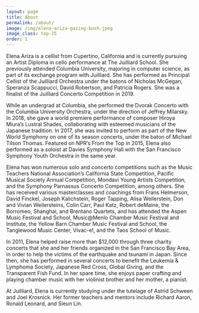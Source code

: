 ```yaml
---
layout: page
title: About
permalink: /about/
image: /img/elena-ariza-gazing-bush.jpeg
image_class: top-25
order: 1
---
```


<!-- <img class="float-left" height="300px" width="246.58px" src="/img/Elena-Ariza-small.jpeg"> -->

Elena Ariza is a cellist from Cupertino, California and is currently pursuing an Artist Diploma in cello performance at The Juilliard School. She previously attended Columbia University, majoring in computer science, as part of its exchange program with Juilliard. She has performed as Principal Cellist of the Juilliard Orchestra under the batons of Nicholas McGegan, Speranza Scappucci, David Robertson, and Patricia Rogers. She was a finalist of the Juilliard Concerto Competition in 2019.

While an undergrad at Columbia, she performed the Dvorak Concerto with the Columbia University Orchestra, under the direction of Jeffrey Milarsky. In 2018, she gave a world premiere performance of composer Hiroya Miura’s Lustral Shades, collaborating with esteemed musicians of the Japanese tradition. In 2017, she was invited to perform as part of the New World Symphony on one of its season concerts, under the baton of Michael Tilson Thomas. Featured on NPR’s From the Top in 2015, Elena also performed as a soloist at Davies Symphony Hall with the San Francisco Symphony Youth Orchestra in the same year. 

Elena has won numerous solo and concerto competitions such as the Music Teachers National Association’s California State Competition, Pacific Musical Society Annual Competition, Mondavi Young Artists Competition, and the Symphony Parnassus Concerto Competition, among others. She has received various masterclasses and coachings from Frans Helmerson, David Finckel, Joseph Kalichstein, Roger Tapping, Alisa Weilerstein, Don and Vivian Weilersteins, Colin Carr, Paul Katz, Robert deMaine, the Borromeo, Shanghai, and Brentano Quartets, and has attended the Aspen Music Festival and School, Music@Menlo Chamber Music Festival and Institute, the Yellow Barn Chamber Music Festival and School, the Tanglewood Music Center, Vivac-e!, and the Taos School of Music.

In 2011, Elena helped raise more than $12,000 through three charity concerts that she and her friends organized in the San Francisco Bay Area, in order to help the victims of the earthquake and tsunami in Japan. Since then, she has performed in several concerts to benefit the Leukemia & Lymphoma Society, Japanese Red Cross, Global Giving, and the Transparent Fish Fund. In her spare time, she enjoys paper crafting and playing chamber music with her violinist brother and her mother, a pianist. 

At Juilliard, Elena is currently studying under the tutelage of Astrid Schween and Joel Krosnick. Her former teachers and mentors include Richard Aaron, Ronald Leonard, and Sieun Lin.
